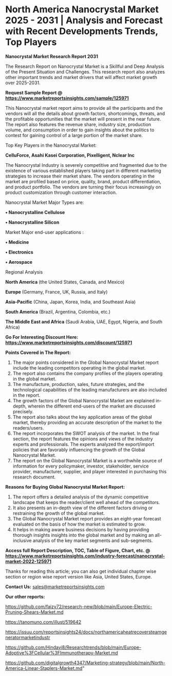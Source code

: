 # North America Nanocrystal Market 2025 - 2031 | Analysis and Forecast with Recent Developments Trends, Top Players

<strong>Nanocrystal Market Research Report 2031</strong>

The Research Report on Nanocrystal Market is a Skillful and Deep Analysis of the Present Situation and Challenges. This research report also analyzes other important trends and market drivers that will affect market growth over 2025-2031.

<strong>Request Sample Report @ <a href=https://www.marketreportsinsights.com/sample/125971>https://www.marketreportsinsights.com/sample/125971</a></strong>

This Nanocrystal market report aims to provide all the participants and the vendors will all the details about growth factors, shortcomings, threats, and the profitable opportunities that the market will present in the near future. The report also features the revenue share, industry size, production volume, and consumption in order to gain insights about the politics to contest for gaining control of a large portion of the market share.

Top Key Players in the Nanocrystal Market:

<strong>CelluForce, Asahi Kasei Corporation, Pixelligent, Nclear Inc</strong>

The Nanocrystal Industry is severely competitive and fragmented due to the existence of various established players taking part in different marketing strategies to increase their market share. The vendors operating in the market are profiled based on price, quality, brand, product differentiation, and product portfolio. The vendors are turning their focus increasingly on product customization through customer interaction.

Nanocrystal Market Major Types are:

<strong>• Nanocrystalline Cellulose

• Nanocrystalline Silicon</strong>

Market Major end-user applications :

<strong>• Medicine

• Electronics

• Aerospace</strong>

Regional Analysis

</u><strong><b>North America</b></strong> (the United States, Canada, and Mexico)

<strong><b>Europe </b></strong>(Germany, France, UK, Russia, and Italy)

<strong><b>Asia-Pacific</b></strong> (China, Japan, Korea, India, and Southeast Asia)

<strong><b>South America</b></strong> (Brazil, Argentina, Colombia, etc.)

<strong><b>The Middle East and Africa</b></strong> (Saudi Arabia, UAE, Egypt, Nigeria, and South Africa)

<strong>Go For Interesting Discount Here: <a href=https://www.marketreportsinsights.com/discount/125971>https://www.marketreportsinsights.com/discount/125971</a></strong>

<strong>Points Covered in The Report:</strong>
<ol>
  <li>The major points considered in the Global Nanocrystal Market report include the leading competitors operating in the global market.</li>
  <li>The report also contains the company profiles of the players operating in the global market.</li>
  <li>The manufacture, production, sales, future strategies, and the technological capabilities of the leading manufacturers are also included in the report.</li>
  <li>The growth factors of the Global Nanocrystal Market are explained in-depth, wherein the different end-users of the market are discussed precisely.</li>
  <li>The report also talks about the key application areas of the global market, thereby providing an accurate description of the market to the readers/users.</li>
  <li>The report incorporates the SWOT analysis of the market. In the final section, the report features the opinions and views of the industry experts and professionals. The experts analyzed the export/import policies that are favorably influencing the growth of the Global Nanocrystal Market.</li>
  <li>The report on the Global Nanocrystal Market is a worthwhile source of information for every policymaker, investor, stakeholder, service provider, manufacturer, supplier, and player interested in purchasing this research document.</li>
</ol>
<strong>Reasons for Buying Global Nanocrystal Market Report:</strong>

<ol>
  <li>The report offers a detailed analysis of the dynamic competitive landscape that keeps the reader/client well ahead of the competitors.</li>
  <li>It also presents an in-depth view of the different factors driving or restraining the growth of the global market.</li>
  <li>The Global Nanocrystal Market report provides an eight-year forecast evaluated on the basis of how the market is estimated to grow.</li>
  <li>It helps in making aware business decisions by having providing thorough insights insights into the global market and by making an all-inclusive analysis of the key market segments and sub-segments.</li>
</ol>
<strong>Access full Report Description, TOC, Table of Figure, Chart, etc. @ <a href=https://www.marketreportsinsights.com/industry-forecast/nanocrystal-market-2022-125971>https://www.marketreportsinsights.com/industry-forecast/nanocrystal-market-2022-125971</a></strong>


Thanks for reading this article; you can also get individual chapter wise section or region wise report version like Asia, United States, Europe.

<strong>Contact Us:</strong>
sales@marketreportsinsights.com

<strong>Our other reports:</strong>

<a href=https://github.com/faizy72/research-new/blob/main/Europe-Electric-Pruning-Shears-Market.md>https://github.com/faizy72/research-new/blob/main/Europe-Electric-Pruning-Shears-Market.md</a>

<a href=https://tanomuno.com/illust/519642>https://tanomuno.com/illust/519642</a>

<a href=https://issuu.com/reportsinsights24/docs/northamericaheatrecoversteamgeneratormarketindustr>https://issuu.com/reportsinsights24/docs/northamericaheatrecoversteamgeneratormarketindustr</a>

<a href=https://github.com/Hindavi8/Researchtrends/blob/main/Europe-Adoptive%3FCellular%3FImmunotherapy-Market.md>https://github.com/Hindavi8/Researchtrends/blob/main/Europe-Adoptive%3FCellular%3FImmunotherapy-Market.md</a>

<a href=https://github.com/digitalgrowth4347/Marketing-strategy/blob/main/North-America-Linear-Staplers-Market.md>https://github.com/digitalgrowth4347/Marketing-strategy/blob/main/North-America-Linear-Staplers-Market.md</a>"
